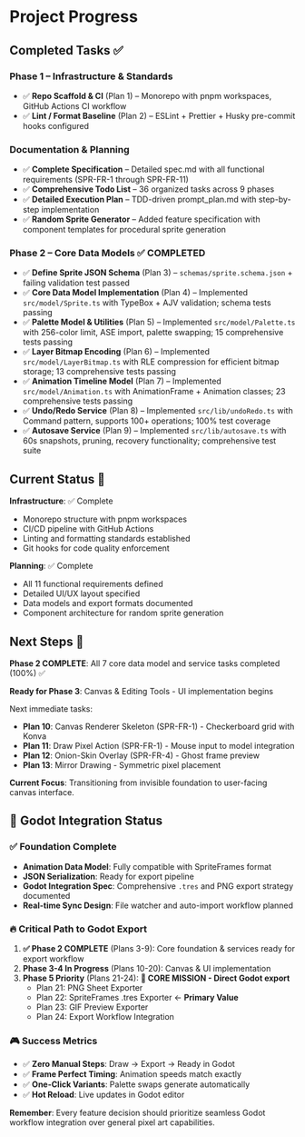 # Project Progress

## Completed Tasks ✅

### Phase 1 – Infrastructure & Standards
- ✅ **Repo Scaffold & CI** (Plan 1) – Monorepo with pnpm workspaces, GitHub Actions CI workflow
- ✅ **Lint / Format Baseline** (Plan 2) – ESLint + Prettier + Husky pre-commit hooks configured

### Documentation & Planning
- ✅ **Complete Specification** – Detailed spec.md with all functional requirements (SPR-FR-1 through SPR-FR-11)
- ✅ **Comprehensive Todo List** – 36 organized tasks across 9 phases
- ✅ **Detailed Execution Plan** – TDD-driven prompt_plan.md with step-by-step implementation
- ✅ **Random Sprite Generator** – Added feature specification with component templates for procedural sprite generation

### Phase 2 – Core Data Models ✅ **COMPLETED**
- ✅ **Define Sprite JSON Schema** (Plan 3) – `schemas/sprite.schema.json` + failing validation test passed
- ✅ **Core Data Model Implementation** (Plan 4) – Implemented `src/model/Sprite.ts` with TypeBox + AJV validation; schema tests passing
- ✅ **Palette Model & Utilities** (Plan 5) – Implemented `src/model/Palette.ts` with 256-color limit, ASE import, palette swapping; 15 comprehensive tests passing
- ✅ **Layer Bitmap Encoding** (Plan 6) – Implemented `src/model/LayerBitmap.ts` with RLE compression for efficient bitmap storage; 13 comprehensive tests passing
- ✅ **Animation Timeline Model** (Plan 7) – Implemented `src/model/Animation.ts` with AnimationFrame + Animation classes; 23 comprehensive tests passing
- ✅ **Undo/Redo Service** (Plan 8) – Implemented `src/lib/undoRedo.ts` with Command pattern, supports 100+ operations; 100% test coverage
- ✅ **Autosave Service** (Plan 9) – Implemented `src/lib/autosave.ts` with 60s snapshots, pruning, recovery functionality; comprehensive test suite

## Current Status 📍

**Infrastructure**: ✅ Complete
- Monorepo structure with pnpm workspaces
- CI/CD pipeline with GitHub Actions
- Linting and formatting standards established
- Git hooks for code quality enforcement

**Planning**: ✅ Complete

- All 11 functional requirements defined
- Detailed UI/UX layout specified
- Data models and export formats documented
- Component architecture for random sprite generation

## Next Steps 🎯

**Phase 2 COMPLETE**: All 7 core data model and service tasks completed (100%) ✅

**Ready for Phase 3**: Canvas & Editing Tools - UI implementation begins

Next immediate tasks:
- **Plan 10**: Canvas Renderer Skeleton (SPR-FR-1) - Checkerboard grid with Konva
- **Plan 11**: Draw Pixel Action (SPR-FR-1) - Mouse input to model integration
- **Plan 12**: Onion-Skin Overlay (SPR-FR-4) - Ghost frame preview
- **Plan 13**: Mirror Drawing - Symmetric pixel placement

**Current Focus**: Transitioning from invisible foundation to user-facing canvas interface.

## 🎯 Godot Integration Status

### ✅ Foundation Complete

- **Animation Data Model**: Fully compatible with SpriteFrames format
- **JSON Serialization**: Ready for export pipeline
- **Godot Integration Spec**: Comprehensive `.tres` and PNG export strategy documented
- **Real-time Sync Design**: File watcher and auto-import workflow planned

### 🔥 Critical Path to Godot Export

1. **✅ Phase 2 COMPLETE** (Plans 3-9): Core foundation & services ready for export workflow
2. **Phase 3-4 In Progress** (Plans 10-20): Canvas & UI implementation
3. **Phase 5 Priority** (Plans 21-24): **🎯 CORE MISSION - Direct Godot export**
   - Plan 21: PNG Sheet Exporter
   - Plan 22: SpriteFrames .tres Exporter ← **Primary Value**
   - Plan 23: GIF Preview Exporter
   - Plan 24: Export Workflow Integration

### 🎮 Success Metrics

- ✅ **Zero Manual Steps**: Draw → Export → Ready in Godot
- ✅ **Frame Perfect Timing**: Animation speeds match exactly  
- ✅ **One-Click Variants**: Palette swaps generate automatically
- ✅ **Hot Reload**: Live updates in Godot editor

**Remember**: Every feature decision should prioritize seamless Godot workflow integration over general pixel art capabilities.

